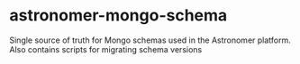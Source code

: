 # astronomer-mongo-schema
Single source of truth for Mongo schemas used in the Astronomer platform. Also contains scripts for migrating schema versions
